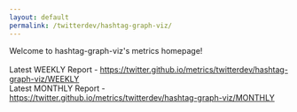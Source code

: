```yaml
---
layout: default
permalink: /twitterdev/hashtag-graph-viz/
---
```

Welcome to hashtag-graph-viz's metrics homepage!
<br><br>
Latest WEEKLY Report - <a href="https://twitter.github.io/metrics/twitterdev/hashtag-graph-viz/WEEKLY">https://twitter.github.io/metrics/twitterdev/hashtag-graph-viz/WEEKLY</a>
<br>
Latest MONTHLY Report - <a href="https://twitter.github.io/metrics/twitterdev/hashtag-graph-viz/MONTHLY">https://twitter.github.io/metrics/twitterdev/hashtag-graph-viz/MONTHLY</a>
<br>
